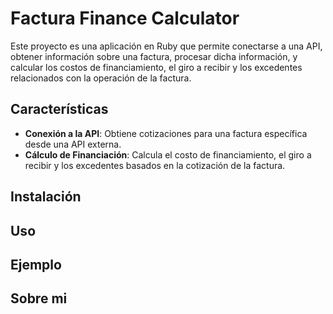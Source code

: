 # Factura Finance Calculator

Este proyecto es una aplicación en Ruby que permite conectarse a una API, obtener información sobre una factura, procesar dicha información, y calcular los costos de financiamiento, el giro a recibir y los excedentes relacionados con la operación de la factura.

## Características

- **Conexión a la API**: Obtiene cotizaciones para una factura específica desde una API externa.
- **Cálculo de Financiación**: Calcula el costo de financiamiento, el giro a recibir y los excedentes basados en la cotización de la factura.

## Instalación

## Uso

## Ejemplo

## Sobre mi
